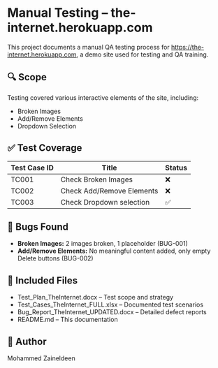 # Manual Testing – the-internet.herokuapp.com

This project documents a manual QA testing process for https://the-internet.herokuapp.com, a demo site used for testing and QA training.

## 🔍 Scope

Testing covered various interactive elements of the site, including:
- Broken Images
- Add/Remove Elements
- Dropdown Selection

## ✅ Test Coverage

| Test Case ID | Title                    | Status |
|--------------|--------------------------|--------|
| TC001        | Check Broken Images      | ❌     |
| TC002        | Check Add/Remove Elements| ❌     |
| TC003        | Check Dropdown selection | ✅     |

## 🐞 Bugs Found

- **Broken Images:** 2 images broken, 1 placeholder (BUG-001)
- **Add/Remove Elements:** No meaningful content added, only empty Delete buttons (BUG-002)

## 📄 Included Files

- Test_Plan_TheInternet.docx – Test scope and strategy
- Test_Cases_TheInternet_FULL.xlsx – Documented test scenarios
- Bug_Report_TheInternet_UPDATED.docx – Detailed defect reports
- README.md – This documentation

## 👤 Author

Mohammed Zaineldeen
